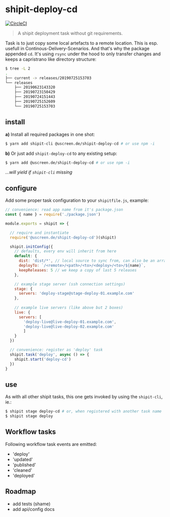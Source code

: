 # shipit-deploy-cd

[![CircleCI](https://circleci.com/gh/uscreen/shipit-deploy-cd.svg?style=svg)](https://circleci.com/gh/uscreen/shipit-deploy-cd)

> A shipit deployment task without git requirements. 

Task is to just copy some local artefacts to a remote location. This is esp. usefull in Continous-Delivery-Scenarios. And that's why the package appended `cd`. It's using `rsync` under the hood to only transfer changes and keeps a capristrano like directory structure:

```sh
$ tree -L 2
.
├── current -> releases/20190725153703
└── releases
    ├── 20190623143320
    ├── 20190723150429
    ├── 20190724151443
    ├── 20190725152609
    └── 20190725153703
```

## install

__a)__ Install all required packages in one shot:

```sh
$ yarn add shipit-cli @uscreen.de/shipit-deploy-cd # or use npm -i
```

__b)__ Or just add `shipit-deploy-cd` to any existing setup:

```sh
$ yarn add @uscreen.de/shipit-deploy-cd # or use npm -i
```

_...will yield if `shipit-cli` missing_

## configure 

Add some proper task configuration to your `shipitfile.js`, example:

```js
// convenience: read app name from it's package.json
const { name } = require('./package.json')

module.exports = shipit => {

  // require and instantiate
  require('@uscreen.de/shipit-deploy-cd')(shipit)

  shipit.initConfig({
    // defaults, every env will inherit from here
    default: {
      dist: 'dist/*', // local source to sync from, can also be an array, like ['public', 'assets']
      deployTo: `/<remote>/<path>/<to>/<deploy>/<to>/${name}`,
      keepReleases: 5 // we keep a copy of last 5 releases
    },

    // example stage server (ssh connection settings)
    stage: {
      servers: 'deploy-stage@stage-deploy-01.example.com'
    },
    
    // example live servers (like above but 2 boxes)
    live: {
      servers: [
        'deploy-live@live-deploy-01.example.com',
        'deploy-live@live-deploy-02.example.com'
        ]
    }
  })

  // convenience: register as 'deploy' task
  shipit.task('deploy', async () => {
    shipit.start('deploy-cd')
  })
}

```

## use

As with all other shipit tasks, this one gets invoked by using the `shipit-cli`, ie.:

```sh
$ shipit stage deploy-cd # or, when registered with another task name
$ shipit stage deploy
```

## Workflow tasks

Following workflow task events are emitted:

- 'deploy'
- 'updated'
- 'published'
- 'cleaned'
- 'deployed'

## Roadmap

- add tests (shame)
- add api/config docs